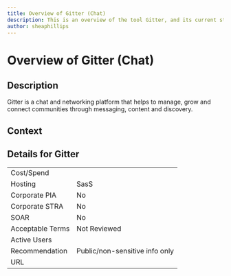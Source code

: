 ```yaml
---
title: Overview of Gitter (Chat)
description: This is an overview of the tool Gitter, and its current status  within BC Gov.
author: sheaphillips
---
```


# Overview of Gitter (Chat)

## Description
Gitter is a chat and networking platform that helps to manage, grow and connect communities through messaging, content and discovery.

## Context


##  Details for Gitter

|   |   |
|---|---|
|Cost/Spend   |   |
|Hosting   | SasS  |
|Corporate PIA   | No  |
|Corporate STRA   | No   |
|SOAR   | No  |
|Acceptable Terms   | Not Reviewed  |
|Active Users   |   |
|Recommendation   |  Public/non-sensitive info only |
|URL   |   |
